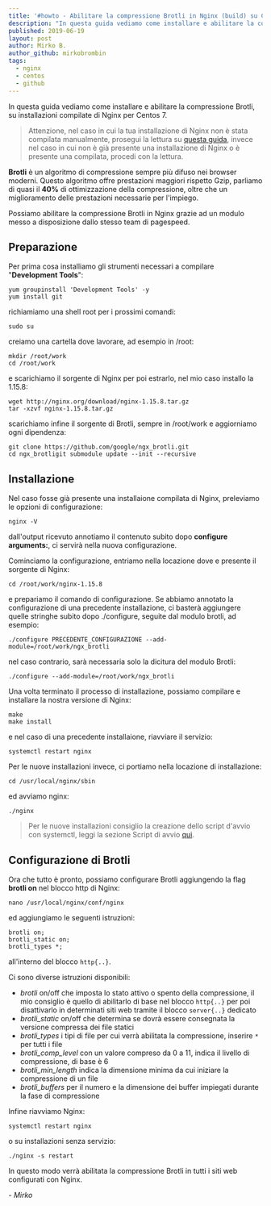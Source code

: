 ```yaml
---
title: '#howto - Abilitare la compressione Brotli in Nginx (build) su Centos 7'
description: "In questa guida vediamo come installare e abilitare la compressione Brotli, su installazioni compilate di Nginx per Centos 7."
published: 2019-06-19
layout: post
author: Mirko B.
author_github: mirkobrombin
tags:
  - nginx  
  - centos 
  - github
---
```

In questa guida vediamo come installare e abilitare la compressione Brotli, su installazioni compilate di Nginx per Centos 7.

> Attenzione, nel caso in cui la tua installazione di Nginx non è stata compilata manualmente, prosegui la lettura su [questa guida](https://linuxhub.it/articles/howto-abilitare-la-compressione-brotli-in-nginx-su-centos-7), invece nel caso in cui non è già presente una installazione di Nginx o è presente una compilata, procedi con la lettura.

**Brotli** è un algoritmo di compressione sempre più difuso nei browser moderni. Questo algoritmo offre prestazioni maggiori rispetto Gzip, parliamo di quasi il **40%** di ottimizzazione della compressione, oltre che un miglioramento delle prestazioni necessarie per l'impiego.

Possiamo abilitare la compressione Brotli in Nginx grazie ad un modulo messo a disposizione dallo stesso team di pagespeed.

## Preparazione

Per prima cosa installiamo gli strumenti necessari a compilare "**Development Tools**":

```
yum groupinstall 'Development Tools' -y
yum install git
```

richiamiamo una shell root per i prossimi comandi:

```
sudo su
```

creiamo una cartella dove lavorare, ad esempio in /root:

```
mkdir /root/work
cd /root/work
```

e scarichiamo il sorgente di Nginx per poi estrarlo, nel mio caso installo la 1.15.8:

```
wget http://nginx.org/download/nginx-1.15.8.tar.gz
tar -xzvf nginx-1.15.8.tar.gz
```

scarichiamo infine il sorgente di Brotli, sempre in /root/work e aggiorniamo ogni dipendenza:

```
git clone https://github.com/google/ngx_brotli.git
cd ngx_brotligit submodule update --init --recursive
```

## Installazione

Nel caso fosse già presente una installaione compilata di Nginx, preleviamo le opzioni di configurazione:

```
nginx -V
```

dall'output ricevuto annotiamo il contenuto subito dopo **configure arguments:**, ci servirà nella nuova configurazione.

Cominciamo la configurazione, entriamo nella locazione dove e presente il sorgente di Nginx:

```
cd /root/work/nginx-1.15.8
```

e prepariamo il comando di configurazione. Se abbiamo annotato la configurazione di una precedente installazione, ci basterà aggiungere quelle stringhe subito dopo ./configure, seguite dal modulo brotli, ad esempio:

```
./configure PRECEDENTE_CONFIGURAZIONE --add-module=/root/work/ngx_brotli
```

nel caso contrario, sarà necessaria solo la dicitura del modulo Brotli:

```
./configure --add-module=/root/work/ngx_brotli
```

Una volta terminato il processo di installazione, possiamo compilare e installare la nostra versione di Nginx:

```
make
make install
```

e nel caso di una precedente installaione, riavviare il servizio:

```
systemctl restart nginx
```

Per le nuove installazioni invece, ci portiamo nella locazione di installazione:

```
cd /usr/local/nginx/sbin
```

ed avviamo nginx:

```
./nginx
```

> Per le nuove installazioni consiglio la creazione dello script d'avvio con systemctl, leggi la sezione Script di avvio [qui](https://linuxhub.it/article/howto-installazione-di-nginx-e-ngxpagespeed-su-centos-7#title6).

## Configurazione di Brotli

Ora che tutto è pronto, possiamo configurare Brotli aggiungendo la flag **brotli on** nel blocco http di Nginx:

```
nano /usr/local/nginx/conf/nginx
```

ed aggiungiamo le seguenti istruzioni:

```
brotli on;
brotli_static on;
brotli_types *;
```

all'interno del blocco `http{..}`.

Ci sono diverse istruzioni disponibili:

- *brotli* on/off che imposta lo stato attivo o spento della compressione, il mio consiglio è quello di abilitarlo di base nel blocco `http{..}` per poi disattivarlo in determinati siti web tramite il blocco `server{..}` dedicato
- *brotli_static* on/off che determina se dovrà essere consegnata la versione compressa dei file statici
- *brotli_types* i tipi di file per cui verrà abilitata la compressione, inserire `*` per tutti i file
- *brotli_comp_level* con un valore compreso da 0 a 11, indica il livello di compressione, di base è 6
- *brotli_min_length* indica la dimensione minima da cui iniziare la compressione di un file
- *brotli_buffers* per il numero e la dimensione dei buffer impiegati durante la fase di compressione

Infine riavviamo Nginx:

```
systemctl restart nginx
```

o su installazioni senza servizio:

```
./nginx -s restart
```

In questo modo verrà abilitata la compressione Brotli in tutti i siti web configurati con Nginx.

_- Mirko_